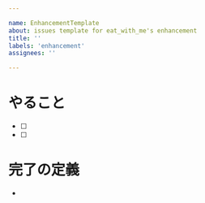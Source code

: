 ```yaml
---

name: EnhancementTemplate
about: issues template for eat_with_me's enhancement
title: ''
labels: 'enhancement'
assignees: ''

---
```


# やること
- [ ] 
- [ ] 

# 完了の定義
- 
